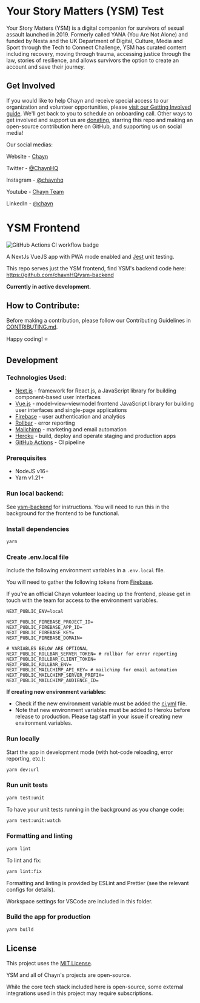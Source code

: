 # Your Story Matters (YSM) Test

Your Story Matters (YSM) is a digital companion for survivors of sexual assault launched in 2019. Formerly called YANA (You Are Not Alone) and funded by Nesta and the UK Department of Digital, Culture, Media and Sport through the Tech to Connect Challenge, YSM has curated content including recovery, moving through trauma, accessing justice through the law, stories of resilience, and allows survivors the option to create an account and save their journey.

## Get Involved

If you would like to help Chayn and receive special access to our organization and volunteer opportunities, please [visit our Getting Involved guide](https://chayn.notion.site/Get-involved-423c067536f3426a88005de68f0cab19). We'll get back to you to schedule an onboarding call. Other ways to get involved and support us are [donating](https://www.paypal.me/chaynhq), starring this repo and making an open-source contribution here on GitHub, and supporting us on social media!

Our social medias:

Website - [Chayn](https://www.chayn.co/)

Twitter - [@ChaynHQ](https://twitter.com/ChaynHQ)

Instagram - [@chaynhq](https://www.instagram.com/chaynhq/)

Youtube - [Chayn Team](https://www.youtube.com/channel/UC5_1Ci2SWVjmbeH8_USm-Bg)

LinkedIn - [@chayn](https://www.linkedin.com/company/chayn)

# YSM Frontend

![GitHub Actions CI workflow badge](https://github.com/chaynHQ/ysm/workflows/YSM%20CI%20pipeline/badge.svg)

A NextJs VueJS app with PWA mode enabled and [Jest](https://jestjs.io/) unit testing.

This repo serves just the YSM frontend, find YSM's backend code here: https://github.com/chaynHQ/ysm-backend

**Currently in active development.**

## How to Contribute:

Before making a contribution, please follow our Contributing Guidelines in [CONTRIBUTING.md](/CONTRIBUTING.md).

Happy coding! ⭐

## Development

### Technologies Used:

- [Next.js](https://nextjs.org/) - framework for React.js, a JavaScript library for building component-based user interfaces
- [Vue.js](https://vuejs.org/) - model–view–viewmodel frontend JavaScript library for building user interfaces and single-page applications
- [Firebase](https://firebase.google.com/) - user authentication and analytics
- [Rollbar](https://rollbar.com/) - error reporting
- [Mailchimp](https://mailchimp.com/) - marketing and email automation
- [Heroku](https://www.heroku.com/) - build, deploy and operate staging and production apps
- [GitHub Actions](https://docs.github.com/en/actions) - CI pipeline

### Prerequisites

- NodeJS v16+
- Yarn v1.21+

### Run local backend:

See [ysm-backend](https://github.com/chaynHQ/ysm-backend) for instructions. You will need to run this in the background for the frontend to be functional.

### Install dependencies

```bash
yarn
```

### Create .env.local file

Include the following environment variables in a `.env.local` file.

You will need to gather the following tokens from [Firebase](https://firebase.google.com/).

If you're an official Chayn volunteer loading up the frontend, please get in touch with the team for access to the environment variables.

```
NEXT_PUBLIC_ENV=local

NEXT_PUBLIC_FIREBASE_PROJECT_ID=
NEXT_PUBLIC_FIREBASE_APP_ID=
NEXT_PUBLIC_FIREBASE_KEY=
NEXT_PUBLIC_FIREBASE_DOMAIN=

# VARIABLES BELOW ARE OPTIONAL
NEXT_PUBLIC_ROLLBAR_SERVER_TOKEN= # rollbar for error reporting
NEXT_PUBLIC_ROLLBAR_CLIENT_TOKEN=
NEXT_PUBLIC_ROLLBAR_ENV=
NEXT_PUBLIC_MAILCHIMP_API_KEY= # mailchimp for email automation
NEXT_PUBLIC_MAILCHIMP_SERVER_PREFIX=
NEXT_PUBLIC_MAILCHIMP_AUDIENCE_ID=
```

**If creating new environment variables:**

- Check if the new environment variable must be added the [ci.yml](.github/workflows/ci.yml) file.
- Note that new environment variables must be added to Heroku before release to production. Please tag staff in your issue if creating new environment variables.

### Run locally

Start the app in development mode (with hot-code reloading, error reporting, etc.):

```bash
yarn dev:url
```

### Run unit tests

```bash
yarn test:unit
```

To have your unit tests running in the background as you change code:

```bash
yarn test:unit:watch
```

### Formatting and linting

```bash
yarn lint
```

To lint and fix:

```bash
yarn lint:fix
```

Formatting and linting is provided by ESLint and Prettier (see the relevant configs for details).

Workspace settings for VSCode are included in this folder.

### Build the app for production

```bash
yarn build
```

## License

This project uses the [MIT License](/LICENCE.md).

YSM and all of Chayn's projects are open-source.

While the core tech stack included here is open-source, some external integrations used in this project may require subscriptions.
